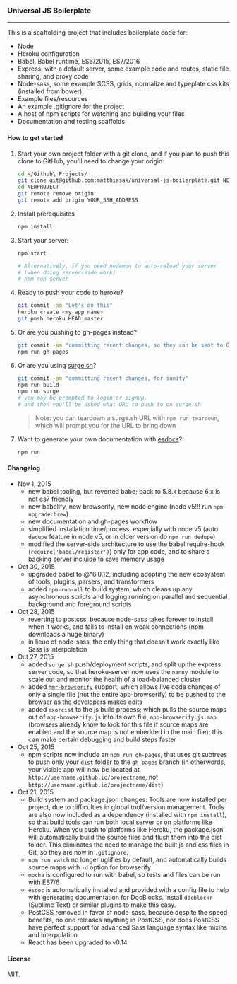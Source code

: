 ### Universal JS Boilerplate

---

This is a scaffolding project that includes boilerplate code for:

- Node
- Heroku configuration
- Babel, Babel runtime, ES6/2015, ES7/2016
- Express, with a default server, some example code and routes, static file sharing, and proxy code
- Node-sass, some example SCSS, grids, normalize and typeplate css kits (installed from bower)
- Example files/resources
- An example .gitignore for the project
- A host of npm scripts for watching and building your files
- Documentation and testing scaffolds

#### How to get started

1. Start your own project folder with a git clone, and if you plan to push this clone to GitHub, you'll need to change your origin:

    ```sh
    cd ~/Github\ Projects/
    git clone git@github.com:matthiasak/universal-js-boilerplate.git NEWPROJECT
    cd NEWPROJECT
    git remote remove origin
    git remote add origin YOUR_SSH_ADDRESS
    ```

2. Install prerequisites

    ```sh
    npm install
    ```

3. Start your server:

    ```sh
    npm start

    # Alternatively, if you need nodemon to auto-reload your server
    # (when doing server-side work)
    # npm run server
    ```

4. Ready to push your code to heroku?

    ```sh
    git commit -am "Let's do this"
    heroku create <my app name>
    git push heroku HEAD:master
    ```

5. Or are you pushing to gh-pages instead?

    ```sh
    git commit -am "committing recent changes, so they can be sent to GitHub"
    npm run gh-pages
    ```

6. Or are you using [surge.sh](http://surge.sh)?

    ```sh
    git commit -am "committing recent changes, for sanity"
    npm run build
    npm run surge
    # you may be prompted to login or signup,
    # and then you'll be asked what URL to push to on surge.sh
    ```

    > Note: you can teardown a surge.sh URL with `npm run teardown`, which will prompt you for the URL to bring down

7. Want to generate your own documentation with [esdocs](https://github.com/esdoc/esdoc)?

    ```sh
    npm run
    ```

#### Changelog

- Nov 1, 2015
    - new babel tooling, but reverted babe; back to 5.8.x because 6.x is not es7 friendly
    - new babelify, new browserify, new node engine (node v5!!! run `npm upgrade:brew`)
    - new documentation and gh-pages workflow
    - simplified installation time/process, especially with node v5 (auto `dedupe` feature in node v5, or in older version do `npm run dedupe`)
    - modified the server-side architecture to use the babel require-hook (`require('babel/register')`) only for app code, and to share a backing server incluide to save memory usage
- Oct 30, 2015
    - upgraded babel to @^6.0.12, including adopting the new ecosystem of tools, plugins, parsers, and transformers
    - added `npm-run-all` to build system, which cleans up any asynchronous scripts and logging running on parallel and sequential background and foreground scripts
- Oct 28, 2015
    - reverting to postcss, because node-sass takes forever to install when it works, and fails to install on weak connections (npm downloads a huge binary)
    - in lieue of node-sass, the only thing that doesn't work exactly like Sass is interpolation
- Oct 27, 2015
    - added `surge.sh` push/deployment scripts, and split up the express server code, so that heroku-server now uses the `nanny` module to scale out and monitor the health of a load-balanced cluster
    - added [`hmr-browserify`](https://github.com/substack/browserify-handbook#browserify-hmr) support, which allows live code changes of only a single file (not the entire app-browserify) to be pushed to the browser as the developers makes edits
    - added `exorcist` to the js build process; which pulls the source maps out of `app-browserify.js` into its own file, `app-browserify.js.map` (browsers already know to look for this file if source maps are enabled and the source map is not embedded in the main file); this can make certain debugging and build steps faster
- Oct 25, 2015
    - npm scripts now include an `npm run gh-pages`, that uses git subtrees to push only your `dist` folder to the `gh-pages` branch (in otherwords, your visible app will now be located at `http://username.github.io/projectname`, not `http://username.github.io/projectname/dist`)
- Oct 21, 2015
    - Build system and package.json changes: Tools are now installed per project, due to difficulties in global tool/version management. Tools are also now included as a dependency (installed with `npm install`), so that build tools can run both local server or on platforms like Heroku. When you push to platforms like Heroku, the package.json will automatically build the source files and flush them into the dist folder. This eliminates the need to manage the built js and css files in Git, so they are now in `.gitignore`.
    - `npm run watch` no longer uglifies by default, and automatically builds source maps with `-d` option for browserify
    - `mocha` is configured to run with babel, so tests and files can be run with ES7/6
    - `esdoc` is automatically installed and provided with a config file to help with generating documentation for DocBlocks. Install `docblockr` (Sublime Text) or similar plugins to make this easy.
    - PostCSS removed in favor of node-sass, because despite the speed benefits, no one releases anything in PostCSS, nor does PostCSS have perfect support for advanced Sass language syntax like mixins and interpolation.
    - React has been upgraded to v0.14

#### License

MIT.
